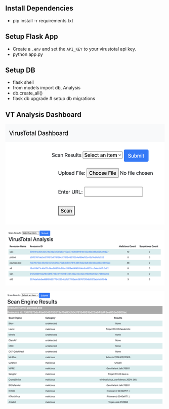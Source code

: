 ## Install Dependencies

- pip install -r requirements.txt

## Setup Flask App

- Create a `.env` and set the `API_KEY` to your virustotal api key.
- python app.py

## Setup DB

- flask shell
- from models import db, Analysis
- db.create_all()
- flask db upgrade # setup db migrations

## VT Analysis Dashboard

![Scan Resource Page](./screenshots/scan_resource.png)

![Scan Results Page](./screenshots/scan_results.png)

![Scan Engine Results Page](./screenshots/scan_engine_results.png)
